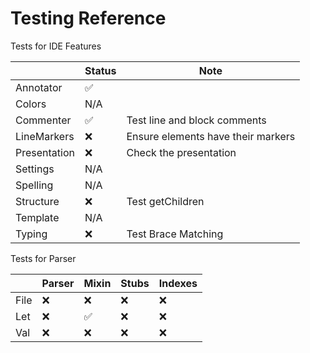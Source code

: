# Testing Reference

Tests for IDE Features

|              | Status | Note                               |
|--------------|--------|------------------------------------|
| Annotator    | ✅      |                                    |
| Colors       | N/A    |                                    |
| Commenter    | ✅      | Test line and block comments       |
| LineMarkers  | ❌      | Ensure elements have their markers |
| Presentation | ❌      | Check the presentation             |
| Settings     | N/A    |                                    |
| Spelling     | N/A    |                                    |
| Structure    | ❌      | Test getChildren                   |
| Template     | N/A    |                                    |
| Typing       | ❌      | Test Brace Matching                |

Tests for Parser

|      | Parser | Mixin | Stubs | Indexes |
|------|--------|-------|-------|---------|
| File | ❌      | ❌     | ❌     | ❌       |
| Let  | ❌      | ✅     | ❌     | ❌       |
| Val  | ❌      | ❌     | ❌     | ❌       |